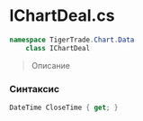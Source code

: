 
# IChartDeal.cs
```csharp
namespace TigerTrade.Chart.Data  
    class IChartDeal
```

> Описание

### Синтаксис
```csharp
DateTime CloseTime { get; }
```
